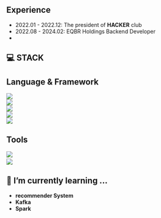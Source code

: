 <!-- ## Who AM I -->

## Experience
- 2022.01 - 2022.12: The president of **HACKER** club
- 2022.08 - 2024.02: EQBR Holdings Backend Developer
- 

## 💻 STACK
**Language & Framework**
---
<img src="https://img.shields.io/badge/Node.js-339933?style=flat-square&logo=nodedotjs&logoColor=white"/><br><img src="https://img.shields.io/badge/MySQL-4479A1?style=flat-square&logo=mysql&logoColor=white"/><br><img src="https://img.shields.io/badge/Javascript-F7DF1E?style=flat-square&logo=javascript&logoColor=white"/><br><img src="https://img.shields.io/badge/Spring-6DB33F?style=flat-square&logo=spring&logoColor=white"/><br><img src="https://img.shields.io/badge/Spring Boot-6DB33F?style=flat-square&logo=springboot&logoColor=white"/>


**Tools**
---
<img src="https://img.shields.io/badge/Slack-4A154B?style=flat-square&logo=slack&logoColor=white"/>&nbsp;<br><img src="https://img.shields.io/badge/Git-F05032?style=flat-square&logo=git&logoColor=white"/>


<!-- ![Kang's github stats](https://github-readme-stats.vercel.app/api?username=Kang-bh&show_icons=true&theme=radical) -->
## 📖 I’m currently learning ...
  - **recommender System**
  - **Kafka**
  - **Spark**


